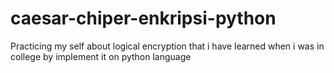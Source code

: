 # caesar-chiper-enkripsi-python
 Practicing my self about logical encryption that i have learned when i was in college by implement it on python language
